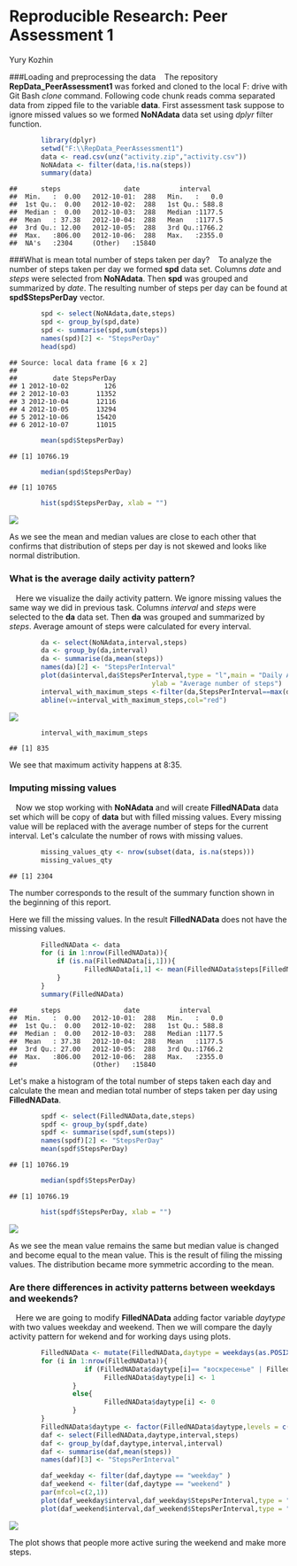 # Reproducible Research: Peer Assessment 1
Yury Kozhin  


###Loading and preprocessing the data
&nbsp;&nbsp;&nbsp;The repository **RepData_PeerAssessment1** was forked and cloned to the local F: drive with Git Bash *clone* command. Following code chunk reads comma separated data from zipped file to the variable **data**. First assessment task suppose to ignore missed values so we formed **NoNAdata** data set using *dplyr* filter function.


```r
        library(dplyr)        
        setwd("F:\\RepData_PeerAssessment1")
        data <- read.csv(unz("activity.zip","activity.csv"))
        NoNAdata <- filter(data,!is.na(steps))        
        summary(data)
```

```
##      steps                date          interval     
##  Min.   :  0.00   2012-10-01:  288   Min.   :   0.0  
##  1st Qu.:  0.00   2012-10-02:  288   1st Qu.: 588.8  
##  Median :  0.00   2012-10-03:  288   Median :1177.5  
##  Mean   : 37.38   2012-10-04:  288   Mean   :1177.5  
##  3rd Qu.: 12.00   2012-10-05:  288   3rd Qu.:1766.2  
##  Max.   :806.00   2012-10-06:  288   Max.   :2355.0  
##  NA's   :2304     (Other)   :15840
```

###What is mean total number of steps taken per day?
&nbsp;&nbsp;&nbsp;To analyze the number of steps taken per day we formed **spd** data set. Columns *date* and *steps* were selected from **NoNAdata**. Then **spd** was grouped and summarized by *date*. The resulting number of steps per day can be found at **spd$StepsPerDay** vector.

```r
        spd <- select(NoNAdata,date,steps)
        spd <- group_by(spd,date)
        spd <- summarise(spd,sum(steps))
        names(spd)[2] <- "StepsPerDay"
        head(spd)
```

```
## Source: local data frame [6 x 2]
## 
##         date StepsPerDay
## 1 2012-10-02         126
## 2 2012-10-03       11352
## 3 2012-10-04       12116
## 4 2012-10-05       13294
## 5 2012-10-06       15420
## 6 2012-10-07       11015
```

```r
        mean(spd$StepsPerDay)
```

```
## [1] 10766.19
```

```r
        median(spd$StepsPerDay)
```

```
## [1] 10765
```

```r
        hist(spd$StepsPerDay, xlab = "")
```

![](PA1_template_files/figure-html/unnamed-chunk-2-1.png) 

As we see the mean and median values are close to each other that confirms that distribution of steps per day is not skewed and looks like normal distribution.

### What is the average daily activity pattern?
&nbsp;&nbsp;&nbsp;Here we visualize the daily activity pattern. We ignore missing values the same way we did in previous task. Columns *interval* and *steps* were selected to the **da** data set. Then **da** was grouped and summarized by *steps*. Average amount of steps were calculated for every interval.


```r
        da <- select(NoNAdata,interval,steps)
        da <- group_by(da,interval)
        da <- summarise(da,mean(steps))
        names(da)[2] <- "StepsPerInterval"
        plot(da$interval,da$StepsPerInterval,type = "l",main = "Daily Activity Pattern", xlab = "Interval", 
                                    ylab = "Average number of steps")
        interval_with_maximum_steps <-filter(da,StepsPerInterval==max(da$StepsPerInterval))$interval
        abline(v=interval_with_maximum_steps,col="red")
```

![](PA1_template_files/figure-html/unnamed-chunk-3-1.png) 

```r
        interval_with_maximum_steps
```

```
## [1] 835
```

We see that maximum activity happens at 8:35.

### Imputing missing values
&nbsp;&nbsp;&nbsp;Now we stop working with **NoNAdata** and will create **FilledNAData** data set which will be copy of **data** but with filled missing values. Every missing value will be replaced with the average number of steps for the current interval. Let's calculate the number of rows with missing values. 

```r
        missing_values_qty <- nrow(subset(data, is.na(steps)))
        missing_values_qty  
```

```
## [1] 2304
```
The number corresponds to the result of the summary function shown in the beginning of this report. 

Here we fill the missing values. In the result **FilledNAData** does not have the missing values.

```r
        FilledNAData <- data
        for (i in 1:nrow(FilledNAData)){
            if (is.na(FilledNAData[i,1])){
                   FilledNAData[i,1] <- mean(FilledNAData$steps[FilledNAData$interval==FilledNAData[i,3]],na.rm=TRUE)
            }
        }
        summary(FilledNAData)
```

```
##      steps                date          interval     
##  Min.   :  0.00   2012-10-01:  288   Min.   :   0.0  
##  1st Qu.:  0.00   2012-10-02:  288   1st Qu.: 588.8  
##  Median :  0.00   2012-10-03:  288   Median :1177.5  
##  Mean   : 37.38   2012-10-04:  288   Mean   :1177.5  
##  3rd Qu.: 27.00   2012-10-05:  288   3rd Qu.:1766.2  
##  Max.   :806.00   2012-10-06:  288   Max.   :2355.0  
##                   (Other)   :15840
```

Let's make a histogram of the total number of steps taken each day and calculate the mean and median total number of steps taken per day using **FilledNAData**.

```r
        spdf <- select(FilledNAData,date,steps)
        spdf <- group_by(spdf,date)
        spdf <- summarise(spdf,sum(steps))
        names(spdf)[2] <- "StepsPerDay"
        mean(spdf$StepsPerDay)
```

```
## [1] 10766.19
```

```r
        median(spdf$StepsPerDay)
```

```
## [1] 10766.19
```

```r
        hist(spdf$StepsPerDay, xlab = "")
```

![](PA1_template_files/figure-html/unnamed-chunk-6-1.png) 

As we see the mean value remains the same but median value is changed and become equal to the mean value. This is the result of filing the missing values. The distribution became more symmetric according to the mean.


### Are there differences in activity patterns between weekdays and weekends?
&nbsp;&nbsp;&nbsp;Here we are going to modify **FilledNAData** adding factor variable *daytype* with two values weekday and weekend. Then we will compare the dayly activity pattern for wekend and for working days using plots.

```r
        FilledNAData <- mutate(FilledNAData,daytype = weekdays(as.POSIXct(FilledNAData$date)))
        for (i in 1:nrow(FilledNAData)){
                   if (FilledNAData$daytype[i]== "воскресенье" | FilledNAData$daytype[i]== "суббота"){
                        FilledNAData$daytype[i] <- 1   
                }
                else{
                        FilledNAData$daytype[i] <- 0        
                }
        }     
        FilledNAData$daytype <- factor(FilledNAData$daytype,levels = c(0,1),labels = c("weekday","weekend"))
        daf <- select(FilledNAData,daytype,interval,steps)
        daf <- group_by(daf,daytype,interval,interval)
        daf <- summarise(daf,mean(steps))
        names(daf)[3] <- "StepsPerInterval"

        daf_weekday <- filter(daf,daytype == "weekday" )
        daf_weekend <- filter(daf,daytype == "weekend" )
        par(mfcol=c(2,1))
        plot(daf_weekday$interval,daf_weekday$StepsPerInterval,type = "l", main = "Weekdays",ylab="")
        plot(daf_weekend$interval,daf_weekend$StepsPerInterval,type = "l", main = "Weekend", ylab="")
```

![](PA1_template_files/figure-html/unnamed-chunk-7-1.png) 

The plot shows that people more active suring the weekend and make more steps.
